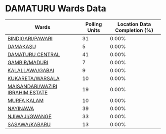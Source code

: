 
# DAMATURU Wards Data

| Wards | Polling Units | Location Data Completion (%) |
| ---- | ----- | ------- |
| [BINDIGARI/PAWARI](./wards/19343-bindigari/pawari) | 31 | 0.00% |
| [DAMAKASU](./wards/19344-damakasu) | 5 | 0.00% |
| [DAMATURU CENTRAL](./wards/19345-damaturu-central) | 41 | 0.00% |
| [GAMBIR/MADURI](./wards/19346-gambir/maduri) | 7 | 0.00% |
| [KALALLAWA/GABAI](./wards/19347-kalallawa/gabai) | 9 | 0.00% |
| [KUKARETA/WARSALA](./wards/19348-kukareta/warsala) | 10 | 0.00% |
| [MAISANDARI/WAZIRI IBRAHIM ESTATE](./wards/19349-maisandari/waziri-ibrahim-estate) | 19 | 0.00% |
| [MURFA KALAM](./wards/19350-murfa-kalam) | 10 | 0.00% |
| [NAYINAWA](./wards/19351-nayinawa) | 39 | 0.00% |
| [NJIWAJI/GWANGE](./wards/19352-njiwaji/gwange) | 33 | 0.00% |
| [SASAWA/KABARU](./wards/19353-sasawa/kabaru) | 13 | 0.00% |




